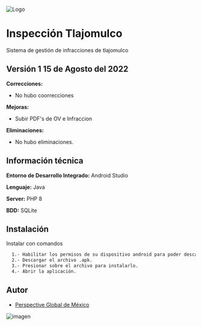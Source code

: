 
![Logo](https://scontent.fgdl1-4.fna.fbcdn.net/v/t1.18169-9/537769_532592150121005_933825057_n.jpg?_nc_cat=108&ccb=1-7&_nc_sid=9267fe&_nc_ohc=FdzcXWWgGJoAX_0pM7T&_nc_ht=scontent.fgdl1-4.fna&oh=00_AT_eusIArhUWH5Xs01X5ufASZ7yMDNbjzpyXmbohk9XT8g&oe=6324F6E3)


# Inspección Tlajomulco

Sistema de gestión de infracciones de tlajomulco

## Versión 1 15 de Agosto del 2022

**Correcciones:**
- No hubo coorrecciones

**Mejoras:**
- Subir PDF's de OV e Infraccion

**Eliminaciones:**
- No hubo eliminaciones.

## Información técnica

**Entorno de Desarrollo Integrado:** Android Studio

**Lenguaje:** Java

**Server:** PHP 8

**BDD:** SQLite


## Instalación

Instalar con comandos

```bash
  1.- Habilitar los permisos de su dispositivo android para poder descargar archivos de fuentes desconocidas.
  2.- Descargar el archivo .apk.
  3.- Presionar sobre el archivo para instalarlo.
  4.- Abrir la aplicación.
```


## Autor

- [Perspective Global de México](https://perspective.com.mx/)

![imagen](https://media-exp1.licdn.com/dms/image/C4E0BAQHqgpvJd5fM3Q/company-logo_200_200/0/1627104936824?e=2147483647&v=beta&t=ZR2mR-qiubQjn1RRGfhQi9BcoQHrH_hUo6fx0jc9n8g)
